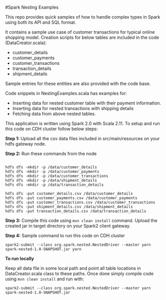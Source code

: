 #Spark Nesting Examples

This repo provides quick samples of how to handle complex types in Spark using both its API and SQL format. 

It contains a sample use case of customer transactions for typical online shopping model.
Creation scripts for below tables are included in the code (DataCreator.scala):

 - customer_details   
 - customer_payments
 - customer_transactions
 - transaction_details
 - shipment_details
 
Sample entries for these entities are also provided with the code base.

Code snippets in NestingExamples.scala has examples for:

- Inserting data for nested customer table with their payment information.
- Inserting data for nested transactions with shipping details
- Fetching data from above nested tables.

This application is written using Spark 2.0 with Scala 2.11. To setup and run this code on CDH cluster follow below steps:

**Step 1:** 
Upload all the csv data files included in src/main/resources on your hdfs gateway node. 

**Step 2:**
Run these commands from the node

<pre><code>
hdfs dfs -mkdir -p /data/customer_details
hdfs dfs -mkdir -p /data/customer_payments
hdfs dfs -mkdir -p /data/customer_transactions
hdfs dfs -mkdir -p /data/shipment_details
hdfs dfs -mkdir -p /data/transaction_details

hdfs dfs -put customer_details.csv /data/customer_details
hdfs dfs -put customer_payments.csv /data/customer_payments
hdfs dfs -put customer_transactions.csv /data/customer_transactions
hdfs dfs -put shipment_details.csv /data/shipment_details
hdfs dfs -put transaction_details.csv /data/transaction_details
</code></pre>

**Step 3:**
Compile this code using `mvn clean install` command. Upload the created jar in target directory on your Spark2 client gateway.

**Step 4:**
Sample command to run this code on CDH cluster

<pre><code>spark2-submit --class org.spark.nested.NestedDriver --master yarn spark-nested-1.0-SNAPSHOT.jar yarn</code></pre>

**To run locally**

 Keep all data file in some local path and point all table locations in DataCreator.scala class to these paths.
Once done simply compile code using `mvn clean install` and run with:
<pre><code>spark2-submit --class org.spark.nested.NestedDriver --master yarn spark-nested-1.0-SNAPSHOT.jar</code></pre>
